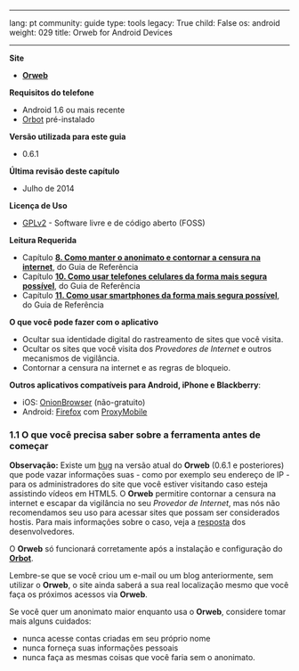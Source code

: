 

---

lang: pt
community: guide
type: tools
legacy: True
child: False
os: android
weight: 029
title: Orweb for Android Devices

---

**Site**

- [**Orweb**](https://guardianproject.info/apps/orweb/)

**Requisitos do telefone**

- Android 1.6 ou mais recente
- [Orbot](/pt/orbot_main) pré-instalado

**Versão utilizada para este guia**

- 0.6.1

**Última revisão deste capítulo**

- Julho de 2014

**Licença de Uso** 

- [GPLv2](https://en.wikipedia.org/wiki/GPLv2) - Software livre e de código aberto (FOSS)

**Leitura Requerida**

- Capítulo [**8. Como manter o anonimato e contornar a censura na internet**](/pt/chapter-8), do Guia de Referência
- Capítulo [**10. Como usar telefones celulares da forma mais segura possível**](/pt/chapter-10), do Guia de Referência
- Capítulo [**11. Como usar smartphones da forma mais segura possível**](/pt/chapter-11), do Guia de Referência

**O que você pode fazer com o aplicativo**

- Ocultar sua identidade digital do rastreamento de sites que você visita.
- Ocultar os sites que você visita dos *Provedores de Internet* e outros mecanismos de vigilância.
- Contornar a censura na internet e as regras de bloqueio.

**Outros aplicativos compatíveis para Android, iPhone e Blackberry**:

- iOS: [OnionBrowser](https://mike.tig.as/onionbrowser/) (não-gratuito)
- Android: [Firefox](https://play.google.com/store/apps/details?id=org.mozilla.firefox) com [ProxyMobile](https://addons.mozilla.org/en-US/mobile/addon/proxy-mobile/)


### 1.1 O que você precisa saber sobre a ferramenta antes de começar ##

**Observação:** Existe um [bug](http://xordern.net/ip-leakage-of-mobile-tor-browsers.html) na versão atual do **Orweb** (0.6.1 e posteriores) que pode vazar informações suas - como por exemplo seu endereço de IP - para os administradores do site que você estiver visitando caso esteja assistindo vídeos em HTML5. O **Orweb** permitire contornar a censura na internet e escapar da vigilância no seu *Provedor de Internet*, mas nós não recomendamos seu uso para acessar sites que possam ser considerados hostis. Para mais informações sobre o caso, veja a [resposta](https://guardianproject.info/2014/06/30/recent-news-on-orweb-flaws/) dos desenvolvedores.

O **Orweb** só funcionará corretamente após a instalação e configuração do [**Orbot**](/pt/Orbot_main).

Lembre-se que se você criou um e-mail ou um blog anteriormente, sem utilizar o **Orweb**, o site ainda saberá a sua real localização mesmo que você faça os próximos acessos via **Orweb**.

Se você quer um anonimato maior enquanto usa o **Orweb**, considere tomar mais alguns cuidados:

- nunca acesse contas criadas em seu próprio nome
- nunca forneça suas informações pessoais
- nunca faça as mesmas coisas que você faria sem o anonimato.

